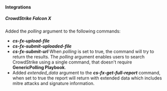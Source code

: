 
#### Integrations
##### CrowdStrike Falcon X
Added the *polling* argument to the following commands:
- ***cs-fx-upload-file*** 
- ***cs-fx-submit-uploaded-file*** 
- ***cs-fx-submit-url***
When *polling* is set to true, the command will try to return the results.
The *polling* argument enables users to search CrowdStrike using a single command, that doesn't require **GenericPolling Playbook**. 
- Added *extended_data* argument to the ***cs-fx-get-full-report*** command, when set to true the report will return with extended data which includes mitre attacks and signature information.